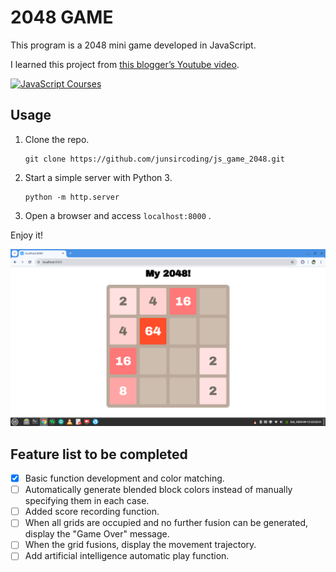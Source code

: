 # 2048 GAME

This program is a 2048 mini game developed in JavaScript.

I learned this project from [this blogger’s Youtube video](https://www.youtube.com/watch?v=E7dPuq74zNI&list=PLSo-C2L8kdSMKSSRa3FKkEijeghC_r22w).

[![JavaScript Courses](https://i.ytimg.com/vi/E7dPuq74zNI/hqdefault.jpg)](https://www.youtube.com/watch?v=E7dPuq74zNI&list=PLSo-C2L8kdSMKSSRa3FKkEijeghC_r22w "JavaScript Courses")

## Usage

1. Clone the repo.

    ```shell
    git clone https://github.com/junsircoding/js_game_2048.git
    ```

2. Start a simple server with Python 3.

    ```shell
    python -m http.server
    ```

3. Open a browser and access `localhost:8000` .

Enjoy it!

![](game.png)

## Feature list to be completed

- [x] Basic function development and color matching.
- [ ] Automatically generate blended block colors instead of manually specifying them in each case.
- [ ] Added score recording function.
- [ ] When all grids are occupied and no further fusion can be generated, display the "Game Over" message.
- [ ] When the grid fusions, display the movement trajectory.
- [ ] Add artificial intelligence automatic play function.
